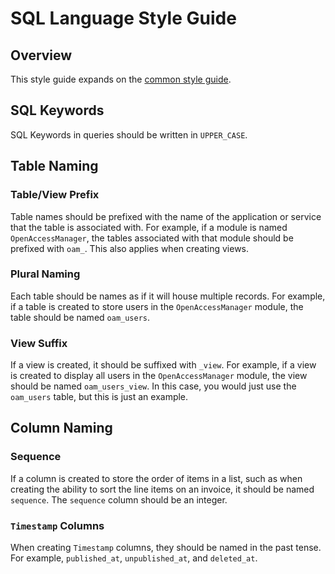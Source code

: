 # SQL Language Style Guide

## Overview

This style guide expands on the [common style guide](./../common.md).

## SQL Keywords

SQL Keywords in queries should be written in `UPPER_CASE`.

## Table Naming

### Table/View Prefix

Table names should be prefixed with the name of the application or service that the table is associated with. For
example, if a module is named `OpenAccessManager`, the tables associated with that module should be prefixed
with `oam_`. This also applies when creating views.

### Plural Naming

Each table should be names as if it will house multiple records. For example, if a table is created to store users in
the `OpenAccessManager` module, the table should be named `oam_users`.

### View Suffix

If a view is created, it should be suffixed with `_view`. For example, if a view is created to display all users in the
`OpenAccessManager` module, the view should be named `oam_users_view`. In this case, you would just use the `oam_users`
table, but this is just an example.

## Column Naming

### Sequence

If a column is created to store the order of items in a list, such as when creating the ability to sort the line items
on an invoice, it should be named `sequence`. The `sequence` column should be an integer.

### `Timestamp` Columns

When creating `Timestamp` columns, they should be named in the past tense. For
example, `published_at`, `unpublished_at`, and `deleted_at`.
